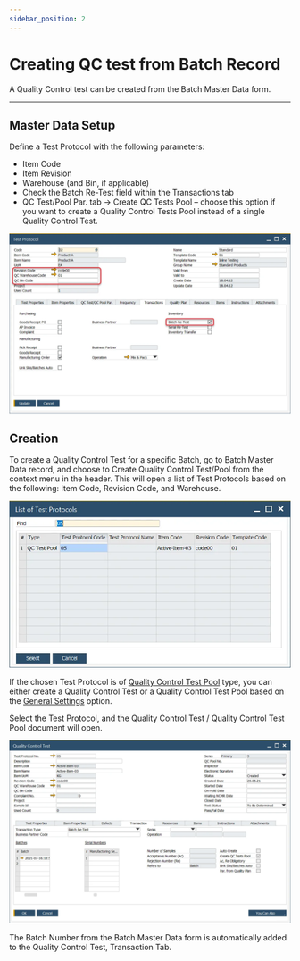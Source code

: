 ```yaml
---
sidebar_position: 2
---
```


# Creating QC test from Batch Record

A Quality Control test can be created from the Batch Master Data form.

---

## Master Data Setup

Define a Test Protocol with the following parameters:

- Item Code
- Item Revision
- Warehouse (and Bin, if applicable)
- Check the Batch Re-Test field within the Transactions tab
- QC Test/Pool Par. tab → Create QC Tests Pool – choose this option if you want to create a Quality Control Tests Pool instead of a single Quality Control Test.

![Test Protocol Batch](./media/creating-qc-test-from-batch/test-protocol-batch.webp)

## Creation

To create a Quality Control Test for a specific Batch, go to Batch Master Data record, and choose to Create Quality Control Test/Pool from the context menu in the header. This will open a list of Test Protocols based on the following: Item Code, Revision Code, and Warehouse.

![List of Test Protocols](./media/creating-qc-test-from-batch/list-of-test-protocols.webp)

If the chosen Test Protocol is of [Quality Control Test Pool](../test-protocols/quality-control-tests-pool.md) type, you can either create a Quality Control Test or a Quality Control Test Pool based on the [General Settings](../../system-initialzation/general-settings/qc-tab.md) option.

Select the Test Protocol, and the Quality Control Test / Quality Control Test Pool document will open.

![Quality Control Batch](./media/creating-qc-test-from-batch/qc-test-batch.webp)

The Batch Number from the Batch Master Data form is automatically added to the Quality Control Test, Transaction Tab.
